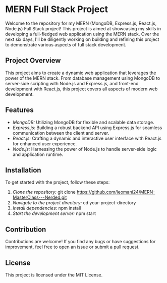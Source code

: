 # MERN Full Stack Project

Welcome to the repository for my MERN (MongoDB, Express.js, React.js, Node.js) Full Stack project! This project is aimed at showcasing my skills in developing a full-fledged web application using the MERN stack. Over the next six days, I'll be diligently working on building and refining this project to demonstrate various aspects of full stack development.

## Project Overview
This project aims to create a dynamic web application that leverages the power of the MERN stack. From database management using MongoDB to server-side scripting with Node.js and Express.js, and front-end development with React.js, this project covers all aspects of modern web development.

## Features
- *MongoDB:* Utilizing MongoDB for flexible and scalable data storage.
- *Express.js:* Building a robust backend API using Express.js for seamless communication between the client and server.
- *React.js:* Crafting a dynamic and interactive user interface with React.js for enhanced user experience.
- *Node.js:* Harnessing the power of Node.js to handle server-side logic and application runtime.

## Installation
To get started with the project, follow these steps:

1. *Clone the repository:* git clone https://github.com/leomani24/MERN-MasterClass---Nerded.git
3. *Navigate to the project directory:* cd your-project-directory
4. *Install dependencies:* npm install
5. *Start the development server:* npm start

## Contribution
Contributions are welcome! If you find any bugs or have suggestions for improvement, feel free to open an issue or submit a pull request.

## License
This project is licensed under the MIT License.
